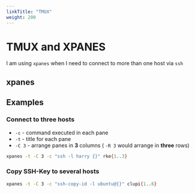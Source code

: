 ```yaml
---
linkTitle: "TMUX"
weight: 200
---
```


# TMUX and XPANES

I am using `xpanes` when I need to connect to more than one host via `ssh`

## xpanes

## Examples

### Connect to three hosts

* `-c` - command executed in each pane
* `-t` - title for each pane
* `-C 3` - arrange panes in **3** columns ( `-R 3` would arrange in **three** rows)

```sh
xpanes -t -C 3 -c "ssh -l harry {}" rke{1..3}
```

### Copy SSH-Key to several hosts

```sh
xpanes -t -C 3 -c "ssh-copy-id -l ubuntu@{}" clupi{1..6}
```

